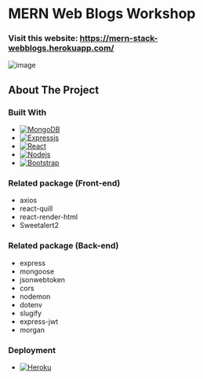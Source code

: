 # MERN Web Blogs Workshop
### Visit this website: https://mern-stack-webblogs.herokuapp.com/
![image](https://user-images.githubusercontent.com/99344705/213908784-c10dc185-3f4d-4a65-8542-e4cf3d8089cd.png)

## About The Project
### Built With
* [![MongoDB][MongoDB.com]][MongoDB-url]
* [![Expressjs][Expressjs.com]][Expressjs-url]
* [![React][React.js]][React-url]
* [![Nodejs][Nodejs.org]][Nodejs-url]
* [![Bootstrap][Bootstrap.com]][Bootstrap-url]

### Related package (Front-end)
* axios
* react-quill
* react-render-html
* Sweetalert2

### Related package (Back-end)
* express
* mongoose
* jsonwebtoken
* cors
* nodemon
* dotenv
* slugify
* express-jwt
* morgan

### Deployment
* [![Heroku][Heroku.com]][Heroku-url]


[MongoDB.com]: https://img.shields.io/badge/MongoDB-20232A?style=for-the-badge&logo=mongodb&logoColor=3FA037
[Expressjs.com]: https://img.shields.io/badge/Expressjs-20232A?style=for-the-badge&logo=express&logoColor=yellow
[React.js]: https://img.shields.io/badge/React-20232A?style=for-the-badge&logo=react&logoColor=61DAFB
[Nodejs.org]: https://img.shields.io/badge/Nodejs-20232A?style=for-the-badge&logo=npm&logoColor=3C873A
[Bootstrap.com]: https://img.shields.io/badge/Bootstrap-563D7C?style=for-the-badge&logo=bootstrap&logoColor=white
[Heroku.com]: https://img.shields.io/badge/Heroku-563D7C?style=for-the-badge&logo=heroku&logoColor=purple

[MongoDB-url]: https://expressjs.com/
[Expressjs-url]: https://www.mongodb.com/
[React-url]: https://reactjs.org/
[Nodejs-url]: https://nodejs.org/en/
[Bootstrap-url]: https://getbootstrap.com
[Heroku-url]: https://dashboard.heroku.com
